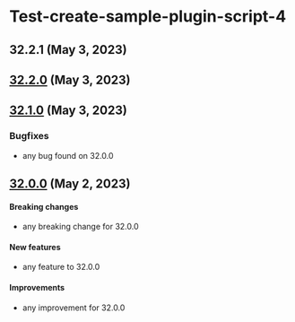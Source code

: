# Test-create-sample-plugin-script-4
## 32.2.1 (May 3, 2023)
##  [32.2.0](32.2.0) (May 3, 2023)
##  [32.1.0](32.1.0) (May 3, 2023)
### Bugfixes

* any bug found on 32.0.0

##  [32.0.0](32.0.0) (May 2, 2023)
#### Breaking changes

  * any breaking change for 32.0.0

#### New features

  * any feature to 32.0.0

#### Improvements

  * any improvement for 32.0.0

